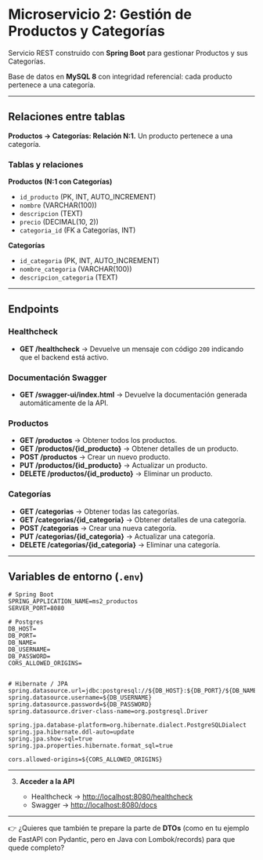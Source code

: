 # Microservicio 2: Gestión de Productos y Categorías

Servicio REST construido con **Spring Boot** para gestionar Productos y sus Categorías.

Base de datos en **MySQL 8** con integridad referencial: cada producto pertenece a una categoría.

---

## Relaciones entre tablas

**Productos → Categorías: Relación N:1.**
Un producto pertenece a una categoría.

### Tablas y relaciones

**Productos (N:1 con Categorías)**

* `id_producto` (PK, INT, AUTO_INCREMENT)
* `nombre` (VARCHAR(100))
* `descripcion` (TEXT)
* `precio` (DECIMAL(10, 2))
* `categoria_id` (FK a Categorías, INT)

**Categorías**

* `id_categoria` (PK, INT, AUTO_INCREMENT)
* `nombre_categoria` (VARCHAR(100))
* `descripcion_categoria` (TEXT)

---

## Endpoints

### Healthcheck

* **GET /healthcheck** → Devuelve un mensaje con código `200` indicando que el backend está activo.

### Documentación Swagger

* **GET /swagger-ui/index.html** → Devuelve la documentación generada automáticamente de la API.

### Productos

* **GET /productos** → Obtener todos los productos.
* **GET /productos/{id_producto}** → Obtener detalles de un producto.
* **POST /productos** → Crear un nuevo producto.
* **PUT /productos/{id_producto}** → Actualizar un producto.
* **DELETE /productos/{id_producto}** → Eliminar un producto.

### Categorías

* **GET /categorias** → Obtener todas las categorías.
* **GET /categorias/{id_categoria}** → Obtener detalles de una categoría.
* **POST /categorias** → Crear una nueva categoría.
* **PUT /categorias/{id_categoria}** → Actualizar una categoría.
* **DELETE /categorias/{id_categoria}** → Eliminar una categoría.

---

## Variables de entorno (`.env`)

```env
# Spring Boot
SPRING_APPLICATION_NAME=ms2_productos
SERVER_PORT=8080

# Postgres
DB_HOST=
DB_PORT=
DB_NAME=
DB_USERNAME=
DB_PASSWORD=
CORS_ALLOWED_ORIGINS=


# Hibernate / JPA
spring.datasource.url=jdbc:postgresql://${DB_HOST}:${DB_PORT}/${DB_NAME}
spring.datasource.username=${DB_USERNAME}
spring.datasource.password=${DB_PASSWORD}
spring.datasource.driver-class-name=org.postgresql.Driver

spring.jpa.database-platform=org.hibernate.dialect.PostgreSQLDialect
spring.jpa.hibernate.ddl-auto=update
spring.jpa.show-sql=true
spring.jpa.properties.hibernate.format_sql=true

cors.allowed-origins=${CORS_ALLOWED_ORIGINS}
```

---

3. **Acceder a la API**

   * Healthcheck → [http://localhost:8080/healthcheck](http://localhost:8080/healthcheck)
   * Swagger → [http://localhost:8080/docs](http://localhost:8080/docs)

---

👉 ¿Quieres que también te prepare la parte de **DTOs** (como en tu ejemplo de FastAPI con Pydantic, pero en Java con Lombok/records) para que quede completo?

